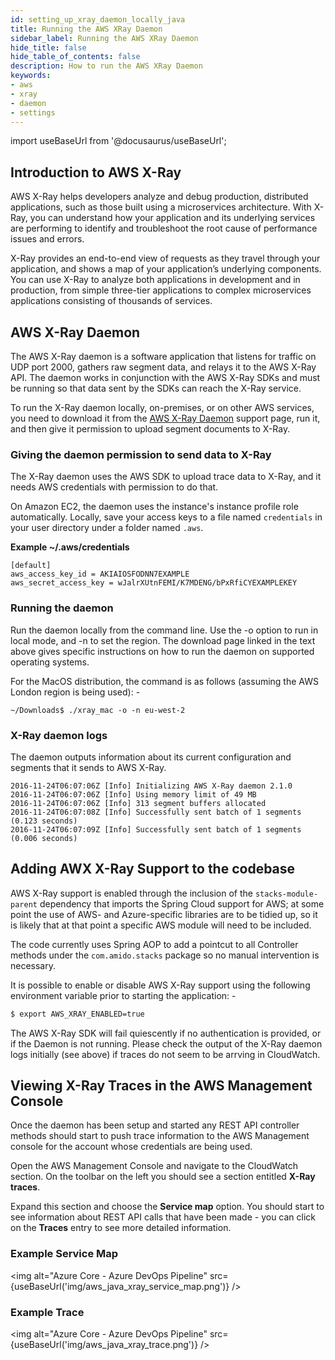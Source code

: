 ```yaml
---
id: setting_up_xray_daemon_locally_java
title: Running the AWS XRay Daemon
sidebar_label: Running the AWS XRay Daemon
hide_title: false
hide_table_of_contents: false
description: How to run the AWS XRay Daemon
keywords:
- aws 
- xray
- daemon
- settings
---
```


import useBaseUrl from '@docusaurus/useBaseUrl';

## Introduction to AWS X-Ray

AWS X-Ray helps developers analyze and debug production, distributed applications, such as those built using a microservices 
architecture. With X-Ray, you can understand how your application and its underlying services are performing to identify 
and troubleshoot the root cause of performance issues and errors. 

X-Ray provides an end-to-end view of requests as they travel through your application, and shows a map of your application’s underlying components. 
You can use X-Ray to analyze both applications in development and in production, from simple three-tier applications to complex microservices 
applications consisting of thousands of services.

## AWS X-Ray Daemon

The AWS X-Ray daemon is a software application that listens for traffic on UDP port 2000, gathers raw segment data, and relays 
it to the AWS X-Ray API. The daemon works in conjunction with the AWS X-Ray SDKs and must be running so that data sent by 
the SDKs can reach the X-Ray service.

To run the X-Ray daemon locally, on-premises, or on other AWS services, you need to download it from the  [AWS X-Ray Daemon](https://docs.aws.amazon.com/xray/latest/devguide/xray-daemon.html) support page, 
run it, and then give it permission to upload segment documents to X-Ray.

### Giving the daemon permission to send data to X-Ray

The X-Ray daemon uses the AWS SDK to upload trace data to X-Ray, and it needs AWS credentials with permission to do that.

On Amazon EC2, the daemon uses the instance's instance profile role automatically. Locally, save your access keys to a file 
named `credentials` in your user directory under a folder named `.aws`.

**Example ~/.aws/credentials**

```text
[default]
aws_access_key_id = AKIAIOSFODNN7EXAMPLE
aws_secret_access_key = wJalrXUtnFEMI/K7MDENG/bPxRfiCYEXAMPLEKEY
```

### Running the daemon

Run the daemon locally from the command line. Use the -o option to run in local mode, and -n to set the region. The download
page linked in the text above gives specific instructions on how to run the daemon on supported operating systems.

For the MacOS distribution, the command is as follows (assuming the AWS London region is being used): - 

```
~/Downloads$ ./xray_mac -o -n eu-west-2
```

### X-Ray daemon logs

The daemon outputs information about its current configuration and segments that it sends to AWS X-Ray.

```text
2016-11-24T06:07:06Z [Info] Initializing AWS X-Ray daemon 2.1.0
2016-11-24T06:07:06Z [Info] Using memory limit of 49 MB
2016-11-24T06:07:06Z [Info] 313 segment buffers allocated
2016-11-24T06:07:08Z [Info] Successfully sent batch of 1 segments (0.123 seconds)
2016-11-24T06:07:09Z [Info] Successfully sent batch of 1 segments (0.006 seconds)
```

## Adding AWX X-Ray Support to the codebase

AWS X-Ray support is enabled through the inclusion of the `stacks-module-parent` dependency that imports the Spring Cloud
support for AWS; at some point the use of AWS- and Azure-specific libraries are to be tidied up, so it is likely that at 
that point a specific AWS module will need to be included.

The code currently uses Spring AOP to add a pointcut to all Controller methods under the `com.amido.stacks` package so no 
manual intervention is necessary.

It is possible to enable or disable AWS X-Ray support using the following environment variable prior to starting the application: -

```bash
$ export AWS_XRAY_ENABLED=true
```

The AWS X-Ray SDK will fail quiescently if no authentication is provided, or if the Daemon is not running. Please check the output
of the X-Ray daemon logs initially (see above) if traces do not seem to be arrving in CloudWatch.

## Viewing X-Ray Traces in the AWS Management Console

Once the daemon has been setup and started any REST API controller methods should start to push trace information to the 
AWS Management console for the account whose credentials are being used.

Open the AWS Management Console and navigate to the CloudWatch section. On the toolbar on the left you should see a section
entitled **X-Ray traces**.

Expand this section and choose the **Service map** option. You should start to see information about REST API calls that have
been made - you can click on the **Traces** entry to see more detailed information.

### Example Service Map

<img alt="Azure Core - Azure DevOps Pipeline" src={useBaseUrl('img/aws_java_xray_service_map.png')} />

### Example Trace

<img alt="Azure Core - Azure DevOps Pipeline" src={useBaseUrl('img/aws_java_xray_trace.png')} />